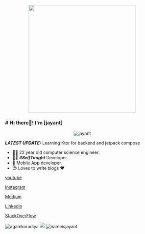 
<center> <img src="https://github.com/nameisjayant/Paging3-with-RoomDatabase-and-Retrofit-in-Android-Kotlin/blob/master/IMG_20210519_201158.jpg" align="center" height="350px"/>  </center>

### # Hi there👋! I'm [jayant]

<p align="center"> <img src="https://komarev.com/ghpvc/?username=nameisjayant" alt="jayant" /> </p>

_**LATEST UPDATE:**_ Learning Ktor for backend and jetpack compose 

- 👨‍🎓 22 year old computer science engineer.
- 👨‍💻 ***#SelfTaught*** Developer.
- 📱 Mobile App developer.
- 😍 Loves to write blogs ❤️

<a href="https://www.youtube.com/channel/UCh-Fj7SM6f2QrF6Ans6pUqQ?view_as=subscriber">youtube</a>
          
<a href="https://www.instagram.com/programming_simplified/"> Instagram </a>

<a href="https://medium.com/@nameisjayant/"> Medium </a>

<a href="https://www.linkedin.com/in/jayant-kumar-262597171/"> Linkedin </a>

<a href="https://stackoverflow.com/users/9741578/jayantkumar"> StackOverFlow </a>



<img align="center" src="https://github-readme-stats.vercel.app/api/top-langs/?username=nameisjayant&layout=compact" alt="agamkoradiya" />

<img src="https://github-readme-stats.vercel.app/api?username=nameisjayant&&show_icons=true&title_color=ffffff&icon_color=bb2acf&text_color=daf7dc&bg_color=151515">

<img align="center" src="https://github-readme-stats.vercel.app/api/top-langs/?username=nameisjayant&theme=black-blue" alt="nameisjayant"/>


